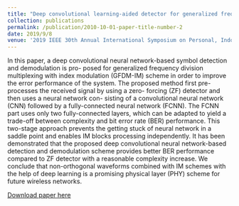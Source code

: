 ```yaml
---
title: "Deep convolutional learning-aided detector for generalized frequency division multiplexing with index modulation"
collection: publications
permalink: /publication/2010-10-01-paper-title-number-2
date: 2019/9/8
venue: '2019 IEEE 30th Annual International Symposium on Personal, Indoor and Mobile Radio Communications (PIMRC)'
---
```

In this paper, a deep convolutional neural network-based symbol detection and demodulation is pro- posed for generalized frequency division multiplexing with index modulation (GFDM-IM) scheme in order to improve the error performance of the system. The proposed method first pre-processes the received signal by using a zero- forcing (ZF) detector and then uses a neural network con- sisting of a convolutional neural network (CNN) followed by a fully-connected neural network (FCNN). The FCNN part uses only two fully-connected layers, which can be adapted to yield a trade-off between complexity and bit error rate (BER) performance. This two-stage approach prevents the getting stuck of neural network in a saddle point and enables IM blocks processing independently. It has been demonstrated that the proposed deep convolutional neural network-based detection and demodulation scheme provides better BER performance compared to ZF detector with a reasonable complexity increase. We conclude that non-orthogonal waveforms combined with IM schemes with the help of deep learning is a promising physical layer (PHY) scheme for future wireless networks.

[Download paper here](https://arxiv.org/pdf/2202.02876.pdf)

